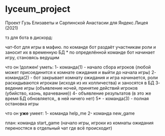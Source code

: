 # lyceum_project
Проект Гузь Елизаветы и Сарпинской Анастасии для Яндекс.Лицея (2021)

тз для бота в дискорд:

чат-бот для игры в мафию. по команде бот раздаёт участникам роли и заносит их в временную БД
     * по определённой команде бот начинает игру, становясь ведущим

что он !должен! уметь:
1- команда(1) - начало сбора игроков (любой может присоединится к комнате ожидания и выйти до начала игры)
2- команда(2) - бот закрывает комнату ожидания и игра начинается, роли раскидываются игрокам (исходя из их колличества) и заносятся в БД
3- ведение игры (объявление ночей, принятие действий игроков (убийство, казнь, врачевание))
4- объявление результатов (в это же время БД обновляется,, в ней ничего нет)
5* - команда(3) - полная остановка игры
 
что он **уже** умеет:
 1- команда help_me
 2- команда new_game
 
план: команда start_game (начало игры, игроки из комнаты ожидания переностяся в отдельный чат где всё происходит)
